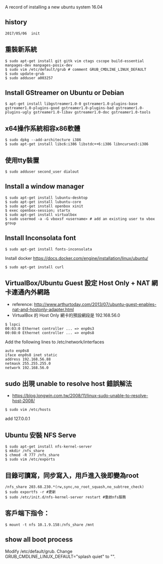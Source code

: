 A record of installing a new ubuntu system 16.04

## history
	2017/05/06	init

## 重裝新系統
```
$ sudo apt-get install git gitk vim ctags cscope build-essential manpages-dev manpages-posix-dev
$ sudo vim /etc/default/grub # comment GRUB_CMDLINE_LINUX_DEFAULT
$ sudo update-grub
$ sudo adduser a003257
```
## Install GStreamer on Ubuntu or Debian
```
$ apt-get install libgstreamer1.0-0 gstreamer1.0-plugins-base gstreamer1.0-plugins-good gstreamer1.0-plugins-bad gstreamer1.0-plugins-ugly gstreamer1.0-libav gstreamer1.0-doc gstreamer1.0-tools
```
## x64操作系統相容x86軟體
```
$ sudo dpkg --add-architecture i386
$ sudo apt-get install libc6:i386 libstdc++6:i386 libncurses5:i386 
```
## 使用tty裝置
```
$ sudo adduser second_user dialout
```
## Install a window manager
```
$ sudo apt-get install lubuntu-desktop 
$ sudo apt-get install lubuntu-core
$ sudo apt-get install openbox xinit
$ exec openbox-session; startx
$ sudo apt-get install virtualbox
$ sudo usermod -a -G vboxsf <username> # add an existing user to vbox group
```
## Install Inconsolata font
```
$ sudo apt-get install fonts-inconsolata
```
Install docker https://docs.docker.com/engine/installation/linux/ubuntu/
```
$ sudo apt-get install curl
```
## VirtualBox/Ubuntu Guest 設定 Host Only + NAT 網卡連通內外網路
* reference: http://www.arthurtoday.com/2013/07/ubuntu-guest-enables-nat-and-hostonly-adapter.html
* VirtualBox 的 Host Only 網卡的預設網段是 192.168.56.0
```
$ lspci
00:03:0 Ethernet controller ... => enp0s3
00:08:0 Ethernet controller ... => enp0s8
```
Add the following lines to /etc/network/interfaces
```
auto enp0s8
iface enp0s8 inet static
address 192.168.56.88
netmask 255.255.255.0
network 192.168.56.0
```
## sudo 出現 unable to resolve host 錯誤解法
* https://blog.longwin.com.tw/2008/11/linux-sudo-unable-to-resolve-host-2008/
```
$ sudo vim /etc/hosts
```
add 127.0.0.1 <hostname>

## Ubuntu 安裝 NFS Serve
```
$ sudo apt-get install nfs-kernel-server
$ mkdir /nfs_share
$ chmod -R 777 /nfs_share
$ sudo vim /etc/exports
```
## 目錄可讀寫，同步寫入，用戶進入後即變為root
```
/nfs_share 203.68.230.*(rw,sync,no_root_squash,no_subtree_check)
$ sudo exportfs -r #更新
$ sudo /etc/init.d/nfs-kernel-server restart #重啟nfs服務
```
## 客戶端下指令：
```
$ mount -t nfs 10.1.9.158:/nfs_share /mnt
```
## show all boot process
Modify /etc/default/grub. Change GRUB\_CMDLINE\_LINUX\_DEFAULT="splash quiet" to "".
